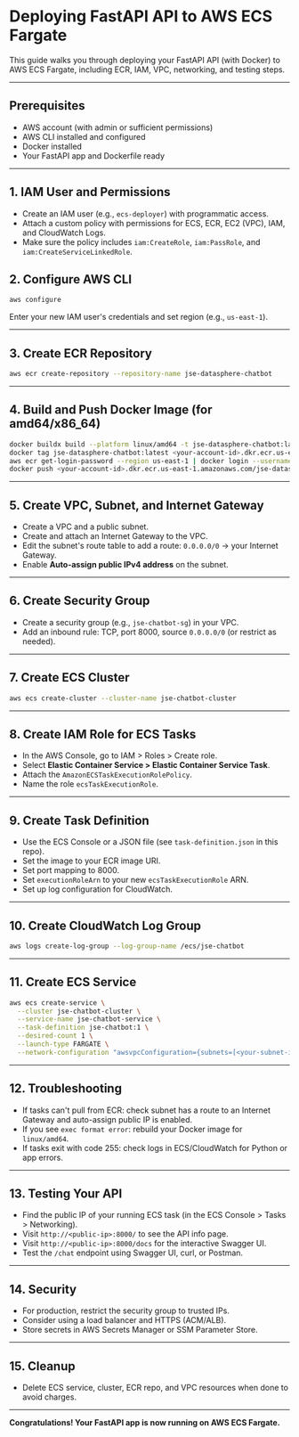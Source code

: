 # Deploying FastAPI API to AWS ECS Fargate

This guide walks you through deploying your FastAPI API (with Docker) to AWS ECS Fargate, including ECR, IAM, VPC, networking, and testing steps.

---

## Prerequisites
- AWS account (with admin or sufficient permissions)
- AWS CLI installed and configured
- Docker installed
- Your FastAPI app and Dockerfile ready

---

## 1. IAM User and Permissions
- Create an IAM user (e.g., `ecs-deployer`) with programmatic access.
- Attach a custom policy with permissions for ECS, ECR, EC2 (VPC), IAM, and CloudWatch Logs.
- Make sure the policy includes `iam:CreateRole`, `iam:PassRole`, and `iam:CreateServiceLinkedRole`.

## 2. Configure AWS CLI
```bash
aws configure
```
Enter your new IAM user's credentials and set region (e.g., `us-east-1`).

---

## 3. Create ECR Repository
```bash
aws ecr create-repository --repository-name jse-datasphere-chatbot
```

---

## 4. Build and Push Docker Image (for amd64/x86_64)
```bash
docker buildx build --platform linux/amd64 -t jse-datasphere-chatbot:latest .
docker tag jse-datasphere-chatbot:latest <your-account-id>.dkr.ecr.us-east-1.amazonaws.com/jse-datasphere-chatbot:latest
aws ecr get-login-password --region us-east-1 | docker login --username AWS --password-stdin <your-account-id>.dkr.ecr.us-east-1.amazonaws.com
docker push <your-account-id>.dkr.ecr.us-east-1.amazonaws.com/jse-datasphere-chatbot:latest
```

---

## 5. Create VPC, Subnet, and Internet Gateway
- Create a VPC and a public subnet.
- Create and attach an Internet Gateway to the VPC.
- Edit the subnet's route table to add a route: `0.0.0.0/0` → your Internet Gateway.
- Enable **Auto-assign public IPv4 address** on the subnet.

---

## 6. Create Security Group
- Create a security group (e.g., `jse-chatbot-sg`) in your VPC.
- Add an inbound rule: TCP, port 8000, source `0.0.0.0/0` (or restrict as needed).

---

## 7. Create ECS Cluster
```bash
aws ecs create-cluster --cluster-name jse-chatbot-cluster
```

---

## 8. Create IAM Role for ECS Tasks
- In the AWS Console, go to IAM > Roles > Create role.
- Select **Elastic Container Service > Elastic Container Service Task**.
- Attach the `AmazonECSTaskExecutionRolePolicy`.
- Name the role `ecsTaskExecutionRole`.

---

## 9. Create Task Definition
- Use the ECS Console or a JSON file (see `task-definition.json` in this repo).
- Set the image to your ECR image URI.
- Set port mapping to 8000.
- Set `executionRoleArn` to your new `ecsTaskExecutionRole` ARN.
- Set up log configuration for CloudWatch.

---

## 10. Create CloudWatch Log Group
```bash
aws logs create-log-group --log-group-name /ecs/jse-chatbot
```

---

## 11. Create ECS Service
```bash
aws ecs create-service \
  --cluster jse-chatbot-cluster \
  --service-name jse-chatbot-service \
  --task-definition jse-chatbot:1 \
  --desired-count 1 \
  --launch-type FARGATE \
  --network-configuration "awsvpcConfiguration={subnets=[<your-subnet-id>],securityGroups=[<your-sg-id>],assignPublicIp=ENABLED}"
```

---

## 12. Troubleshooting
- If tasks can't pull from ECR: check subnet has a route to an Internet Gateway and auto-assign public IP is enabled.
- If you see `exec format error`: rebuild your Docker image for `linux/amd64`.
- If tasks exit with code 255: check logs in ECS/CloudWatch for Python or app errors.

---

## 13. Testing Your API
- Find the public IP of your running ECS task (in the ECS Console > Tasks > Networking).
- Visit `http://<public-ip>:8000/` to see the API info page.
- Visit `http://<public-ip>:8000/docs` for the interactive Swagger UI.
- Test the `/chat` endpoint using Swagger UI, curl, or Postman.

---

## 14. Security
- For production, restrict the security group to trusted IPs.
- Consider using a load balancer and HTTPS (ACM/ALB).
- Store secrets in AWS Secrets Manager or SSM Parameter Store.

---

## 15. Cleanup
- Delete ECS service, cluster, ECR repo, and VPC resources when done to avoid charges.

---

**Congratulations! Your FastAPI app is now running on AWS ECS Fargate.** 